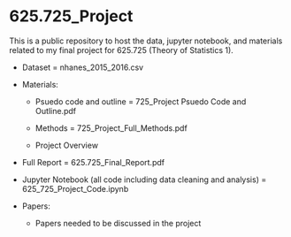 # 625.725_Project
This is a public repository to host the data, jupyter notebook, and materials related to my final project for 625.725 (Theory of Statistics 1). 

- Dataset = nhanes_2015_2016.csv

- Materials: 
  - Psuedo code and outline = 725_Project Psuedo Code and Outline.pdf

  - Methods = 725_Project_Full_Methods.pdf
  
  - Project Overview

- Full Report = 625.725_Final_Report.pdf

- Jupyter Notebook (all code including data cleaning and analysis) = 625_725_Project_Code.ipynb

- Papers:
  - Papers needed to be discussed in the project
